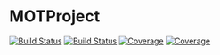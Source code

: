 # MOTProject

[![Build Status](https://travis-ci.com/lsmith7661/MOTProject.jl.svg?branch=master)](https://travis-ci.com/lsmith7661/MOTProject.jl)
[![Build Status](https://ci.appveyor.com/api/projects/status/github/lsmith7661/MOTProject.jl?svg=true)](https://ci.appveyor.com/project/lsmith7661/MOTProject-jl)
[![Coverage](https://codecov.io/gh/lsmith7661/MOTProject.jl/branch/master/graph/badge.svg)](https://codecov.io/gh/lsmith7661/MOTProject.jl)
[![Coverage](https://coveralls.io/repos/github/lsmith7661/MOTProject.jl/badge.svg?branch=master)](https://coveralls.io/github/lsmith7661/MOTProject.jl?branch=master)
